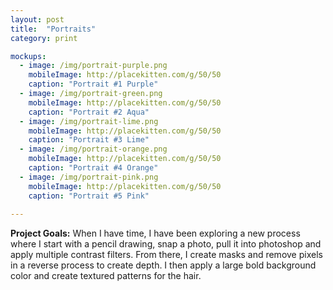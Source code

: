 ```yaml
---
layout: post
title:  "Portraits"
category: print

mockups:
  - image: /img/portrait-purple.png
    mobileImage: http://placekitten.com/g/50/50
    caption: "Portrait #1 Purple"
  - image: /img/portrait-green.png
    mobileImage: http://placekitten.com/g/50/50
    caption: "Portrait #2 Aqua"
  - image: /img/portrait-lime.png
    mobileImage: http://placekitten.com/g/50/50
    caption: "Portrait #3 Lime"
  - image: /img/portrait-orange.png
    mobileImage: http://placekitten.com/g/50/50
    caption: "Portrait #4 Orange"
  - image: /img/portrait-pink.png
    mobileImage: http://placekitten.com/g/50/50
    caption: "Portrait #5 Pink"
 
---
```

**Project Goals:** When I have time, I have been exploring a new process where 
I start with a pencil drawing, snap a photo, pull it into photoshop and apply multiple contrast filters. 
From there, I create masks and remove pixels in a reverse process to create depth. I then apply a large bold background color 
and create textured patterns for the hair. 
